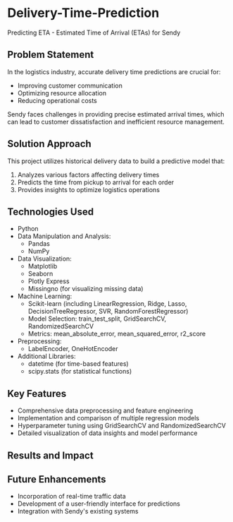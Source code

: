# Delivery-Time-Prediction
Predicting ETA - Estimated Time of Arrival (ETAs) for Sendy
## Problem Statement

In the logistics industry, accurate delivery time predictions are crucial for:
- Improving customer communication
- Optimizing resource allocation
- Reducing operational costs

Sendy faces challenges in providing precise estimated arrival times, which can lead to customer dissatisfaction and inefficient resource management.

## Solution Approach

This project utilizes historical delivery data to build a predictive model that:
1. Analyzes various factors affecting delivery times
2. Predicts the time from pickup to arrival for each order
3. Provides insights to optimize logistics operations

## Technologies Used

- Python
- Data Manipulation and Analysis:
  - Pandas
  - NumPy
- Data Visualization:
  - Matplotlib
  - Seaborn
  - Plotly Express
  - Missingno (for visualizing missing data)
- Machine Learning:
  - Scikit-learn (including LinearRegression, Ridge, Lasso, DecisionTreeRegressor, SVR, RandomForestRegressor)
  - Model Selection: train_test_split, GridSearchCV, RandomizedSearchCV
  - Metrics: mean_absolute_error, mean_squared_error, r2_score
- Preprocessing:
  - LabelEncoder, OneHotEncoder
- Additional Libraries:
  - datetime (for time-based features)
  - scipy.stats (for statistical functions)

## Key Features

- Comprehensive data preprocessing and feature engineering
- Implementation and comparison of multiple regression models
- Hyperparameter tuning using GridSearchCV and RandomizedSearchCV
- Detailed visualization of data insights and model performance

## Results and Impact


## Future Enhancements

- Incorporation of real-time traffic data
- Development of a user-friendly interface for predictions
- Integration with Sendy's existing systems
